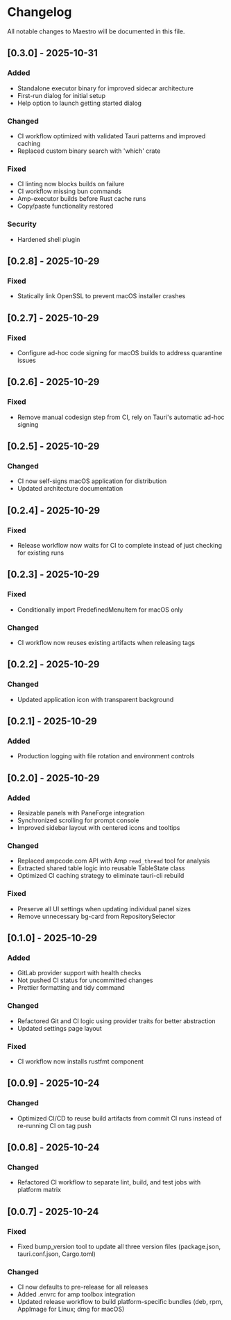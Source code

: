 # Changelog

All notable changes to Maestro will be documented in this file.

## [0.3.0] - 2025-10-31

### Added

- Standalone executor binary for improved sidecar architecture
- First-run dialog for initial setup
- Help option to launch getting started dialog

### Changed

- CI workflow optimized with validated Tauri patterns and improved caching
- Replaced custom binary search with 'which' crate

### Fixed

- CI linting now blocks builds on failure
- CI workflow missing bun commands
- Amp-executor builds before Rust cache runs
- Copy/paste functionality restored

### Security

- Hardened shell plugin

## [0.2.8] - 2025-10-29

### Fixed

- Statically link OpenSSL to prevent macOS installer crashes

## [0.2.7] - 2025-10-29

### Fixed

- Configure ad-hoc code signing for macOS builds to address quarantine issues

## [0.2.6] - 2025-10-29

### Fixed

- Remove manual codesign step from CI, rely on Tauri's automatic ad-hoc signing

## [0.2.5] - 2025-10-29

### Changed

- CI now self-signs macOS application for distribution
- Updated architecture documentation

## [0.2.4] - 2025-10-29

### Fixed

- Release workflow now waits for CI to complete instead of just checking for existing runs

## [0.2.3] - 2025-10-29

### Fixed

- Conditionally import PredefinedMenuItem for macOS only

### Changed

- CI workflow now reuses existing artifacts when releasing tags

## [0.2.2] - 2025-10-29

### Changed

- Updated application icon with transparent background

## [0.2.1] - 2025-10-29

### Added

- Production logging with file rotation and environment controls

## [0.2.0] - 2025-10-29

### Added

- Resizable panels with PaneForge integration
- Synchronized scrolling for prompt console
- Improved sidebar layout with centered icons and tooltips

### Changed

- Replaced ampcode.com API with Amp `read_thread` tool for analysis
- Extracted shared table logic into reusable TableState class
- Optimized CI caching strategy to eliminate tauri-cli rebuild

### Fixed

- Preserve all UI settings when updating individual panel sizes
- Remove unnecessary bg-card from RepositorySelector

## [0.1.0] - 2025-10-29

### Added

- GitLab provider support with health checks
- Not pushed CI status for uncommitted changes
- Prettier formatting and tidy command

### Changed

- Refactored Git and CI logic using provider traits for better abstraction
- Updated settings page layout

### Fixed

- CI workflow now installs rustfmt component

## [0.0.9] - 2025-10-24

### Changed

- Optimized CI/CD to reuse build artifacts from commit CI runs instead of re-running CI on tag push

## [0.0.8] - 2025-10-24

### Changed

- Refactored CI workflow to separate lint, build, and test jobs with platform matrix

## [0.0.7] - 2025-10-24

### Fixed

- Fixed bump_version tool to update all three version files (package.json, tauri.conf.json, Cargo.toml)

### Changed

- CI now defaults to pre-release for all releases
- Added .envrc for amp toolbox integration
- Updated release workflow to build platform-specific bundles (deb, rpm, AppImage for Linux; dmg for macOS)
